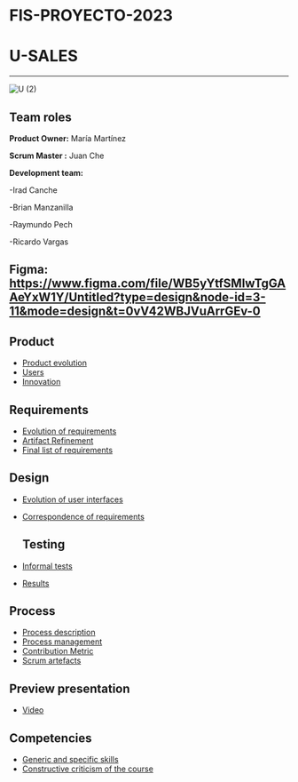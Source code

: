 # FIS-PROYECTO-2023

# U-SALES 
----------
![U (2)](https://github.com/Mafer-Mtz/FIS-PROYECTO-2023/assets/143569827/60b6112f-249c-4672-9c29-30e5b7acc78c)

## Team roles

**Product Owner:** María Martínez 


**Scrum Master :** Juan Che

**Development team:** 

-Irad Canche

-Brian Manzanilla

-Raymundo Pech

-Ricardo Vargas

## Figma: https://www.figma.com/file/WB5yYtfSMIwTgGAAeYxW1Y/Untitled?type=design&node-id=3-11&mode=design&t=0vV42WBJVuArrGEv-0


## Product
* [Product evolution](https://github.com/RichVR2321/FIS-PROYECTO-2023/blob/2ab6d6109d288a44427456e3490a21bd50a78b8f/Product%20evolution.md)
* [Users](https://github.com/RichVR2321/FIS-PROYECTO-2023/blob/2ab6d6109d288a44427456e3490a21bd50a78b8f/Users.md)
* [Innovation](https://github.com/RichVR2321/FIS-PROYECTO-2023/blob/2ab6d6109d288a44427456e3490a21bd50a78b8f/Innovation.md)
    
## Requirements
* [Evolution of requirements](https://github.com/RichVR2321/FIS-PROYECTO-2023/blob/2ab6d6109d288a44427456e3490a21bd50a78b8f/Requirement%20evolution.md)
* [Artifact Refinement](https://github.com/RichVR2321/FIS-PROYECTO-2023/blob/2ab6d6109d288a44427456e3490a21bd50a78b8f/Use%20cases.md)
* [Final list of requirements](https://github.com/RichVR2321/FIS-PROYECTO-2023/blob/2ab6d6109d288a44427456e3490a21bd50a78b8f/Final%20requirements.md)
  
## Design
* [Evolution of user interfaces](https://github.com/RichVR2321/FIS-PROYECTO-2023/blob/Tercera_Entrega/Evolution_of_the_interfaces.md)
* [Correspondence of requirements](https://github.com/RichVR2321/FIS-PROYECTO-2023/blob/2ab6d6109d288a44427456e3490a21bd50a78b8f/Requirements%20matching.md)
  
  ## Testing
* [Informal tests](https://t.maze.co/207607801)
* [Results](https://github.com/RichVR2321/FIS-PROYECTO-2023/blob/2ab6d6109d288a44427456e3490a21bd50a78b8f/Test%20Result.md)
  
## Process
* [Process description](https://github.com/RichVR2321/FIS-PROYECTO-2023/blob/2ab6d6109d288a44427456e3490a21bd50a78b8f/Process%20description.md)
* [Process management](https://github.com/RichVR2321/FIS-PROYECTO-2023/blob/2ab6d6109d288a44427456e3490a21bd50a78b8f/meeting_log.md)
* [Contribution Metric](https://github.com/RichVR2321/FIS-PROYECTO-2023/blob/Tercera_Entrega/M%C3%A9trica%20de%20contribuci%C3%B3n%20individual.md)
* [Scrum artefacts](https://github.com/RichVR2321/FIS-PROYECTO-2023/blob/Tercera_Entrega/Scrum%20artifacts.md)

## Preview presentation
 * [Video](https://www.youtube.com/watch?v=mD-rl9SxBwU)

## Competencies 
* [Generic and specific skills](https://github.com/RichVR2321/FIS-PROYECTO-2023/blob/2ab6d6109d288a44427456e3490a21bd50a78b8f/Generic%20and%20specific%20competencies.md)
* [Constructive criticism of the course](https://github.com/RichVR2321/FIS-PROYECTO-2023/blob/2ab6d6109d288a44427456e3490a21bd50a78b8f/Constructive%20Criticisim%20Of%20The%20Course.md)

